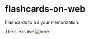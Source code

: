# flashcards-on-web
Flashcards to aid your memorization.

The site is live ![here](https://vedantwankhade.github.io/flashcards-on-web/)

